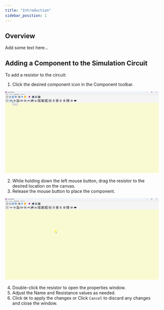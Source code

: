 ```yaml
---
title: "Introduction"
sidebar_position: 1
---
```


## Overview

Add some text here...

## Adding a Component to the Simulation Circuit

To add a resistor to the circuit:

1. Click the desired component icon in the Component toolbar.

<p align="center">
  <img src="/img/circuit-simulator/components/resistor/01.png" />
</p>

2. While holding down the left mouse button, drag the resistor to the desired location on the canvas.  
3. Release the mouse button to place the component.

<p align="center">
  <img src="/img/circuit-simulator/components/resistor/02.png" />
</p>

4. Double-click the resistor to open the properties window.
5. Adjust the Name and Resistance values as needed.
6. Click `OK` to apply the changes or Click `Cancel` to discard any changes and close the window.